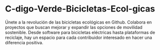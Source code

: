 # C-digo-Verde-Bicicletas-Ecol-gicas
Únete a la revolución de las bicicletas ecológicas en Github. Colabora en proyectos que buscan mejorar y expandir las opciones de movilidad sostenible. Desde software para bicicletas eléctricas hasta plataformas de reciclaje, hay un espacio para cada contribuidor interesado en hacer una diferencia positiva.

